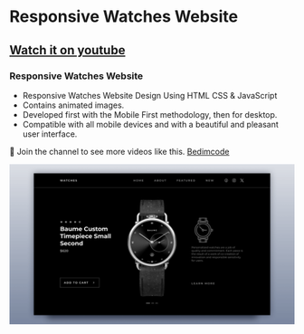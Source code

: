 # Responsive Watches Website
## [Watch it on youtube](https://youtu.be/0GT6yF3r10Q)
### Responsive Watches Website

- Responsive Watches Website Design Using HTML CSS & JavaScript
- Contains animated images.
- Developed first with the Mobile First methodology, then for desktop.
- Compatible with all mobile devices and with a beautiful and pleasant user interface.

💙 Join the channel to see more videos like this. [Bedimcode](https://www.youtube.com/@learnwithdanial417)

![preview img](/preview.png)
